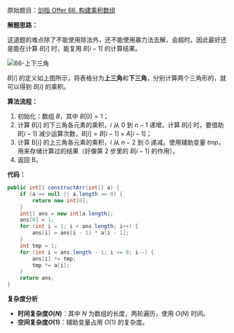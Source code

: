 原始题目：[剑指 Offer 66. 构建乘积数组](https://leetcode-cn.com/problems/gou-jian-cheng-ji-shu-zu-lcof/)

**解题思路：**

这道题的难点除了不能使用除法外，还不能使用暴力法去解，会超时。因此最好还是能在计算 $B[i]$ 时，能复用 $B[i-1]$ 的计算结果。

![66-上下三角](https://www.lin2j.tech/blog-image/algorithm/lcof/66-%E4%B8%8A%E4%B8%8B%E4%B8%89%E8%A7%92.png)

$B[i]$ 的定义如上图所示，将表格分为**上三角**和**下三角**，分别计算两个三角形的，就可以得到 $B[i]$ 的乘积。

**算法流程：**

1. 初始化：数组 $B$，其中 $B[0] = 1$；
2. 计算 $B[i]$ 的下三角各元素的乘积，$i$ 从 $0$ 到 $n -1$ 递增。计算 $B[i]$ 时，要借助 $B[i-1]$ 减少运算次数，$B[i] = B[i-1] \times A[i-1]$；
3. 计算 B[i] 的上三角各元素的乘积，$i$ 从 $n-2$ 到 $0$ 递减。使用辅助变量 $tmp$，用来存储计算过的结果（好像第 $2$ 步里的 $B[i-1]$ 的作用）。
4. 返回 B。

**代码：**

```java
public int[] constructArr(int[] a) {
    if (a == null || a.length == 0) {
        return new int[0];
    }
    int[] ans = new int[a.length];
    ans[0] = 1;
    for (int i = 1; i < ans.length; i++) {
        ans[i] = ans[i - 1] * a[i - 1];
    }
    int tmp = 1;
    for (int i = ans.length - 1; i >= 0; i--) {
        ans[i] *= tmp;
        tmp *= a[i];
    }
    return ans;
}
```

**复杂度分析**

- **时间复杂度$O(N)$**：其中 $N$ 为数组的长度，两轮遍历，使用 $O(N)$ 时间。
- **空间复杂度$O(1)$**：辅助变量占用 $O(1)$ 的复杂度。

